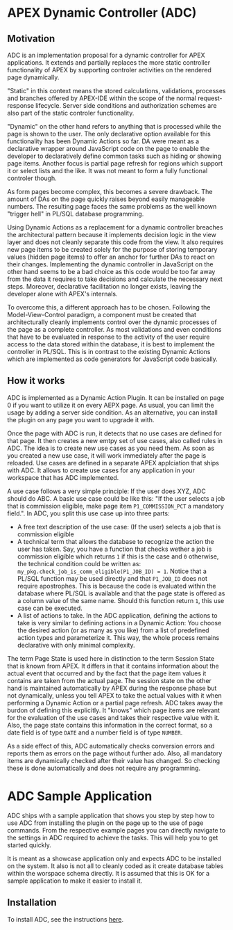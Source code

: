 # APEX Dynamic Controller (ADC)

## Motivation

ADC is an implementation proposal for a dynamic controller for APEX applications. It extends and partially replaces the more static controller functionality of APEX by supporting controler activities on the rendered page dynamically.

"Static" in this context means the stored calculations, validations, processes and branches offered by APEX-IDE within the scope of the normal request-response lifecycle. Server side conditions and authorization schemes are also part of the static controler functionality.

"Dynamic" on the other hand refers to anything that is processed while the page is shown to the user. The only declarative option available for this functionality has been Dynamic Actions so far. DA were meant as a declarative wrapper around JavaScript code on the page to enable the developer to declaratively define common tasks such as hiding or showing page items. Another focus is partial page refresh for regions which support it or select lists and the like. It was not meant to form a fully functional controler though.

As form pages become complex, this becomes a severe drawback. The amount of DAs on the page quickly raises beyond easily manageable numbers. The resulting page faces the same problems as the well known "trigger hell" in PL/SQL database programming.

Using Dynamic Actions as a replacement for a dynamic controller breaches the architectural pattern because it implements decision logic in the view layer and does not cleanly separate this code from the view. It also requires new page items to be created solely for the purpose of storing temporary values (hidden page items) to offer an anchor for further DAs to react on their changes. Implementing the dynamic controller in JavaScript on the other hand seems to be a bad choice as this code would be too far away from the data it requires to take decisions and calculate the necessary next steps. Moreover, declarative facilitation no longer exists, leaving the developer alone with APEX's internals.

To overcome this, a different approach has to be chosen. Following the Model-View-Control paradigm, a component must be created that architecturally cleanly implements control over the dynamic processes of the page as a complete controller. As most validations and even conditions that have to be evaluated in response to the activity of the user require access to the data stored within the database, it is best to implement the controller in PL/SQL. This is in contrast to the existing Dynamic Actions which are implemented as code generators for JavaScript code basically.

## How it works

ADC is implemented as a Dynamic Action Plugin. It can be installed on page 0 if you want to utilize it on every AEPX page. As usual, you can limit the usage by adding a server side condition. As an alternative, you can install the plugin on any page you want to upgrade it with.

Once the page with ADC is run, it detects that no use cases are defined for that page. It then creates a new emtpy set of use cases, also called rules in ADC. The idea is to create new use cases as you need them. As soon as you created a new use case, it will work immediately after the page is reloaded. Use cases are defined in a separate APEX applciation that ships with ADC. It allows to create use cases for any application in your workspace that has ADC implemented.

A use case follows a very simple principle: If the user does XYZ, ADC should do ABC. A basic use case could be like this: "If the user selects a job that is commission eligible, make page item `P1_COMMISSION_PCT` a mandatory field.". In ADC, you split this use case up into three parts:

- A free text description of the use case: (If the user) selects a job that is commission eligible
- A technical term that allows the database to recognize the action the user has taken. Say, you have a function that checks wether a job is commission eligible which returns `1` if this is the case and `0` otherwise, the technical condition could be written as: `my_pkg.check_job_is_comm_eligible(P1_JOB_ID) = 1`.
Notice that a PL/SQL function may be used directly and that `P1_JOB_ID` does not require apostrophes. This is because the code is evaluated within the database where PL/SQL is available and that the page state is offered as a column value of the same name. Should this function return `1`, this use case can be executed.
- A list of actions to take. In the ADC application, defining the actions to take is very similar to defining actions in a Dynamic Action: You choose the desired action (or as many as you like) from a list of predefined action types and parameterize it. This way, the whole process remains declarative with only minimal complexity.

The term Page State is used here in distinction to the term Session State that is known from APEX. It differs in that it contains information about the actual event that occurred and by the fact that the page item values it contains are taken from the actual page. The session state on the other hand is maintained automatically by APEX during the response phase but not dynamically, unless you tell APEX to take the actual values with it when performing a Dynamic Action or a partial page refresh. ADC takes away the burdon of defining this explicitly. It "knows" which page items are relevant for the evaluation of the use cases and takes their respective value with it. Also, the page state contains this information in the correct format, so a date field is of type `DATE` and a number field is of type `NUMBER`.

As a side effect of this, ADC automatically checks conversion errors and reports them as errors on the page without further ado. Also, all mandatory items are dynamically checked after their value has changed. So checking these is done automatically and does not require any programming.

# ADC Sample Application

ADC ships with a sample application that shows you step by step how to use ADC from installing the plugin on the page up to the use of page commands. From the respective example pages you can directly navigate to the settings in ADC required to achieve the tasks. This will help you to get started quickly.

It is meant as a showcase application only and expects ADC to be installed on the system. It also is not all to cleanly coded as it create database tables within the worspace schema directly. It is assumed that this is OK for a sample application to make it easier to install it.

## Installation

To install ADC, see the instructions [here](https://github.com/j-sieben/ADC/blob/main/DOC/Installation.md).
